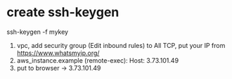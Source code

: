 # create ssh-keygen
ssh-keygen -f mykey

1) vpc, add security group (Edit inbound rules) to All TCP, put your IP from https://www.whatsmyip.org/
2) aws_instance.example (remote-exec):   Host: 3.73.101.49
3) put to browser -> 3.73.101.49
